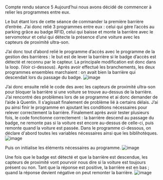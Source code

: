 Compte rendu séance 5
Aujourd’hui nous avons décidé de commencer à relier les programmes entre eux.

Le but étant lors de cette séance de commander la première barrière d’entrée. 
J’ai donc relié 3 programmes entre eux : celui qui gère l’accès au parking grâce au badge RFID, celui qui baisse et monte la barrière avec le servomoteur et celui qui détecte la présence d’une voiture avec les capteurs de proximité ultra-son.

J’ai donc tout d’abord relié le programme d’accès avec le programme de la gestion des barrières : le but est de lever la barrière si le badge d’accès est détecté et reconnu par le capteur. 
La principale modification est donc dans la loop. (Voir ci-dessous). 
Après avoir effectué les branchements, les deux programmes ensembles marchaient : on avait bien la barrière qui descendait lors du passage du badge.
![image](https://user-images.githubusercontent.com/120109320/216581908-5f539ef8-0ba1-4ee1-8cea-ab009c9d5792.png)


J’ai donc ensuite relié le code des avec les capteurs de proximité ultra-son pour bloquer la barrière si une voiture se trouve au-dessus de la barrière. 
J’ai rencontré des problèmes lors de se programme et ai donc demander de l’aide à Quentin. 
Il s’agissait finalement de problème lié à certains délais. J’ai pu ainsi finir le programme en ajoutant les conditions nécessaires pour relever correctement la barrière. 
Finalement après avoir tester plusieurs fois, le code fonctionne correctement : la barrière descend au passage du badge, ne remonte pas si la voiture est encore au-dessus de celle-ci, puis remonte quand la voiture est passée.
Dans le programme ci-dessous, on déclare d'abord toutes les variables nécessaires ainsi que les biblihotèques.
![image](https://user-images.githubusercontent.com/120109320/216586985-f754666f-241b-48f4-881b-5018ad5a2c50.png)

Puis on initialise les éléments nécessaires au programme.
![image](https://user-images.githubusercontent.com/120109320/216587061-9e404893-f070-4c84-87d2-e0b6d85f03e5.png)

Une fois que le badge est détecté et que la barrière est descendue, les capteurs de proximité vont pourvoir nous dire si la voiture est toujours présent ou non. 
Tant que la réponse est positive, la barrière est en bas ; quand la réponse devient négative on peut remonter la barrière.
![image](https://user-images.githubusercontent.com/120109320/216587247-740473f4-b9df-4d1b-b2d4-7c30a8769791.png)

